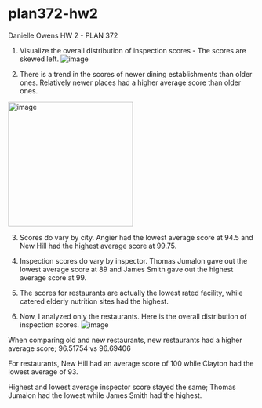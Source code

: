 # plan372-hw2
Danielle Owens HW 2 - PLAN 372

1. Visualize the overall distribution of inspection scores - The scores are skewed left.
![image](https://user-images.githubusercontent.com/77942075/222018371-06788eef-f550-4500-a4ee-0443043a9b95.png)

2.  There is a trend in the scores of newer dining establishments than older ones. Relatively newer places had a higher average score than older ones. 
<img width="254" alt="image" src="https://user-images.githubusercontent.com/77942075/222018548-74860758-6bf3-4b6b-ba7a-9735e431437a.png">

3. Scores do vary by city. Angier had the lowest average score at 94.5 and New Hill had the highest average score at 99.75.

4. Inspection scores do vary by inspector. Thomas Jumalon gave out the lowest average score at 89 and James Smith gave out the highest average score at 99.

6. The scores for restaurants are actually the lowest rated facility, while catered elderly nutrition sites had the highest.

7. Now, I analyzed only the restaurants.
Here is the overall distribution of inspection scores.
![image](https://user-images.githubusercontent.com/77942075/222018734-32e1ef27-7ea1-4f96-bb28-c373b8ffc797.png)

When comparing old and new restaurants, new restaurants had a higher average score; 96.51754 vs 96.69406

For restaurants, New Hill had an average score of 100 while Clayton had the lowest average of 93.

Highest and lowest average inspector score stayed the same; Thomas Jumalon had the lowest while James Smith had the highest.
